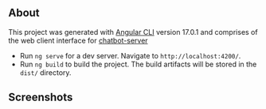 ## About

This project was generated with [Angular CLI](https://github.com/angular/angular-cli) version 17.0.1 and comprises of the web client interface for [chatbot-server](https://github.com/Conrad-X/chatbot-server)
- Run `ng serve` for a dev server. Navigate to `http://localhost:4200/`.
- Run `ng build` to build the project. The build artifacts will be stored in the `dist/` directory.

## Screenshots


